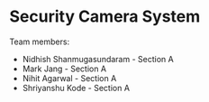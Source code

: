 # Security Camera System

Team members:
- Nidhish Shanmugasundaram -  Section A
- Mark Jang - Section A
- Nihit Agarwal - Section A
- Shriyanshu Kode - Section A

